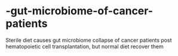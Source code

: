 # -gut-microbiome-of-cancer-patients
Sterile diet causes gut microbiome collapse of cancer patients post hematopoietic cell transplantation, but normal diet recover them

















